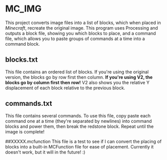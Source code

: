 # MC_IMG
This project converts image files into a list of blocks, which when placed in *Minecraft*, recreate the original image. This program uses Processing and outputs a block file, showing you which blocks to place, and a command file, which allows you to paste groups of commands at a time into a command block.

## blocks.txt
This file contains an ordered list of blocks. If you're using the original version, the blocks go by row first then column. **If you're using V2, the blocks go by column first then row!** V2 also shows you the relative Y displacement of each block relative to the previous block.

## commands.txt
This file contains several commands. To use this file, copy paste each command one at a time (they're separated by newlines) into command blocks and power them, then break the redstone block. Repeat until the image is complete!

##XXXXX.mcfunction
This file is a test to see if I can convert the placing of blocks into a built-in MCFunction file for ease of placement. Currently it doesn't work, but it will in the future! :)
